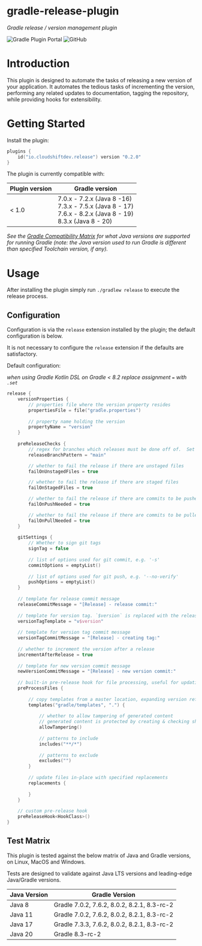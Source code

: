 gradle-release-plugin
====
*Gradle release / version management plugin*

![Gradle Plugin Portal](https://img.shields.io/gradle-plugin-portal/v/io.cloudshiftdev.release?style=plastic)
![GitHub](https://img.shields.io/github/license/cloudshiftinc/gradle-release-plugin)

# Introduction

This plugin is designed to automate the tasks of releasing a new version of your application.
It automates the tedious tasks of incrementing the version, performing any related updates to documentation,
tagging the repository, while providing hooks for extensibility.

# Getting Started

Install the plugin:

```kotlin
plugins {
    id("io.cloudshiftdev.release") version "0.2.0"
}
```

The plugin is currently compatible with:

| Plugin version | Gradle version                                                                                                                                                                             |  
| --- |--------------------------------------------------------------------------------------------------------------------------------------------------------------------------------------------|
| < 1.0 | 7.0.x - 7.2.x (Java 8 -16)<br/>7.3.x - 7.5.x (Java 8 - 17)<br/>7.6.x - 8.2.x (Java 8 - 19)<br/>8.3.x (Java 8 - 20) |

*See the [Gradle Compatibility Matrix](https://docs.gradle.org/current/userguide/compatibility.html#java) for what Java versions are supported for running Gradle (note: the Java version
used to run Gradle is different than specified Toolchain version, if any).*

# Usage

After installing the plugin simply run `./gradlew release` to execute the release process.

## Configuration

Configuration is via the `release` extension installed by the plugin; the default configuration is below.

It is not necessary to configure the `release` extension if the defaults are satisfactory.

Default configuration:

*when using Gradle Kotlin DSL on Gradle < 8.2 replace assignment `=` with `.set`*

```kotlin
release {
    versionProperties {
        // properties file where the version property resides
        propertiesFile = file("gradle.properties")
        
        // property name holding the version
        propertyName = "version"
    }
    
    preReleaseChecks {
        // regex for branches which releases must be done off of.  Set to empty string to ignore.
        releaseBranchPattern = "main"

        // whether to fail the release if there are unstaged files
        failOnUnstagedFiles = true

        // whether to fail the release if there are staged files
        failOnStagedFiles = true

        // whether to fail the release if there are commits to be pushed
        failOnPushNeeded = true

        // whether to fail the release if there are commits to be pulled
        failOnPullNeeded = true
    }
    
    gitSettings {
        // Whether to sign git tags
        signTag = false
        
        // list of options used for git commit, e.g. '-s'
        commitOptions = emptyList()
        
        // list of options used for git push, e.g. '--no-verify'
        pushOptions = emptyList()
    }
    
    // template for release commit message
    releaseCommitMessage = "[Release] - release commit:"
    
    // template for version tag. `$version` is replaced with the release version.
    versionTagTemplate = "v$version"
    
    // template for version tag commit message
    versionTagCommitMessage = "[Release] - creating tag:"
    
    // whether to increment the version after a release
    incrementAfterRelease = true
    
    // template for new version commit message
    newVersionCommitMessage = "[Release] - new version commit:"
    
    // built-in pre-release hook for file processing, useful for updating version references in documentation
    preProcessFiles {
        
        // copy templates from a master location, expanding version references and other properties
        templates("gradle/templates", ".") {
            
            // whether to allow tampering of generated content
            // generated content is protected by creating & checking sha256 fingerprint
            allowTampering()
            
            // patterns to include
            includes("**/*")
            
            // patterns to exclude
            excludes("")
        }
        
        // update files in-place with specified replacements
        replacements {
            
        }
    }
    
    // custom pre-release hook
    preReleaseHook<HookClass>()
}
```

## Test Matrix

This plugin is tested against the below matrix of Java and Gradle versions, on Linux, MacOS and Windows.

Tests are designed to validate against Java LTS versions and leading-edge Java/Gradle versions.

| Java Version | Gradle Version |
| --- | --- |
| Java 8 | Gradle 7.0.2, 7.6.2, 8.0.2, 8.2.1, 8.3-rc-2 |
| Java 11 | Gradle 7.0.2, 7.6.2, 8.0.2, 8.2.1, 8.3-rc-2 |
| Java 17 | Gradle 7.3.3, 7.6.2, 8.0.2, 8.2.1, 8.3-rc-2 |
| Java 20 | Gradle 8.3-rc-2 |

